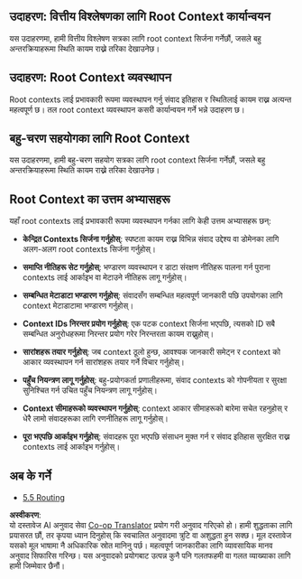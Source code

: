 <!--
CO_OP_TRANSLATOR_METADATA:
{
  "original_hash": "8311f46a35cf608c9780f39b62c9dc3f",
  "translation_date": "2025-07-14T02:01:12+00:00",
  "source_file": "05-AdvancedTopics/mcp-root-contexts/README.md",
  "language_code": "ne"
}
-->
## उदाहरण: वित्तीय विश्लेषणका लागि Root Context कार्यान्वयन

यस उदाहरणमा, हामी वित्तीय विश्लेषण सत्रका लागि root context सिर्जना गर्नेछौं, जसले बहु अन्तरक्रियाहरूमा स्थिति कायम राख्ने तरिका देखाउनेछ।

## उदाहरण: Root Context व्यवस्थापन

Root contexts लाई प्रभावकारी रूपमा व्यवस्थापन गर्नु संवाद इतिहास र स्थितिलाई कायम राख्न अत्यन्त महत्वपूर्ण छ। तल root context व्यवस्थापन कसरी कार्यान्वयन गर्ने भन्ने उदाहरण छ।

## बहु-चरण सहयोगका लागि Root Context

यस उदाहरणमा, हामी बहु-चरण सहयोग सत्रका लागि root context सिर्जना गर्नेछौं, जसले बहु अन्तरक्रियाहरूमा स्थिति कायम राख्ने तरिका देखाउनेछ।

## Root Context का उत्तम अभ्यासहरू

यहाँ root contexts लाई प्रभावकारी रूपमा व्यवस्थापन गर्नका लागि केही उत्तम अभ्यासहरू छन्:

- **केन्द्रित Contexts सिर्जना गर्नुहोस्**: स्पष्टता कायम राख्न विभिन्न संवाद उद्देश्य वा डोमेनका लागि अलग-अलग root contexts सिर्जना गर्नुहोस्।

- **समाप्ति नीतिहरू सेट गर्नुहोस्**: भण्डारण व्यवस्थापन र डाटा संरक्षण नीतिहरू पालना गर्न पुराना contexts लाई आर्काइभ वा मेटाउने नीतिहरू लागू गर्नुहोस्।

- **सम्बन्धित मेटाडाटा भण्डारण गर्नुहोस्**: संवादसँग सम्बन्धित महत्वपूर्ण जानकारी पछि उपयोगका लागि context मेटाडाटामा भण्डारण गर्नुहोस्।

- **Context IDs निरन्तर प्रयोग गर्नुहोस्**: एक पटक context सिर्जना भएपछि, त्यसको ID सबै सम्बन्धित अनुरोधहरूमा निरन्तर प्रयोग गरेर निरन्तरता कायम राख्नुहोस्।

- **सारांशहरू तयार गर्नुहोस्**: जब context ठूलो हुन्छ, आवश्यक जानकारी समेट्न र context को आकार व्यवस्थापन गर्न सारांशहरू तयार गर्ने विचार गर्नुहोस्।

- **पहुँच नियन्त्रण लागू गर्नुहोस्**: बहु-प्रयोगकर्ता प्रणालीहरूमा, संवाद contexts को गोपनीयता र सुरक्षा सुनिश्चित गर्न उचित पहुँच नियन्त्रण लागू गर्नुहोस्।

- **Context सीमाहरूको व्यवस्थापन गर्नुहोस्**: context आकार सीमाहरूको बारेमा सचेत रहनुहोस् र धेरै लामो संवादहरूका लागि रणनीतिहरू लागू गर्नुहोस्।

- **पूरा भएपछि आर्काइभ गर्नुहोस्**: संवादहरू पूरा भएपछि संसाधन मुक्त गर्न र संवाद इतिहास सुरक्षित राख्न contexts लाई आर्काइभ गर्नुहोस्।

## अब के गर्ने

- [5.5 Routing](../mcp-routing/README.md)

**अस्वीकरण**:  
यो दस्तावेज AI अनुवाद सेवा [Co-op Translator](https://github.com/Azure/co-op-translator) प्रयोग गरी अनुवाद गरिएको हो। हामी शुद्धताका लागि प्रयासरत छौं, तर कृपया ध्यान दिनुहोस् कि स्वचालित अनुवादमा त्रुटि वा अशुद्धता हुन सक्छ। मूल दस्तावेज यसको मूल भाषामा नै अधिकारिक स्रोत मानिनु पर्छ। महत्वपूर्ण जानकारीका लागि व्यावसायिक मानव अनुवाद सिफारिस गरिन्छ। यस अनुवादको प्रयोगबाट उत्पन्न कुनै पनि गलतफहमी वा गलत व्याख्याका लागि हामी जिम्मेवार छैनौं।